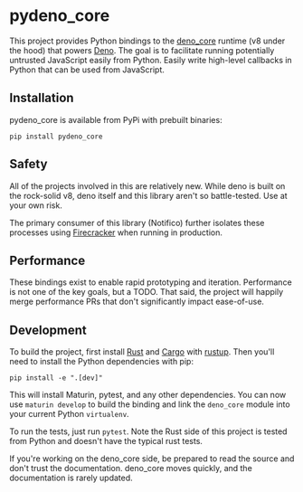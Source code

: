 # pydeno_core

This project provides Python bindings to the [deno_core][] runtime (v8 under
the hood) that powers [Deno][]. The goal is to facilitate running potentially
untrusted JavaScript easily from Python. Easily write high-level callbacks in
Python that can be used from JavaScript.

## Installation

pydeno_core is available from PyPi with prebuilt binaries:

    pip install pydeno_core

## Safety

All of the projects involved in this are relatively new. While deno is built on
the rock-solid v8, deno itself and this library aren't so battle-tested. Use at
your own risk.

The primary consumer of this library (Notifico) further isolates these
processes using [Firecracker][] when running in production.

## Performance

These bindings exist to enable rapid prototyping and iteration. Performance is
not one of the key goals, but a TODO. That said, the project will happily merge
performance PRs that don't significantly impact ease-of-use.

## Development

To build the project, first install [Rust][] and [Cargo][] with [rustup][].
Then you'll need to install the Python dependencies with pip:

    pip install -e ".[dev]"

This will install Maturin, pytest, and any other dependencies. You can now use
`maturin develop` to build the binding and link the `deno_core` module into
your current Python `virtualenv`.

To run the tests, just run `pytest`. Note the Rust side of this project is
tested from Python and doesn't have the typical rust tests.

If you're working on the deno_core side, be prepared to read the source and
don't trust the documentation. deno_core moves quickly, and the documentation
is rarely updated.

[Rust]: https://www.rust-lang.org/
[Cargo]: https://crates.io/
[rustup]: https://rustup.rs/
[firecracker]: https://firecracker-microvm.github.io/
[deno_core]: https://crates.io/crates/deno_core
[deno]: https://deno.land/

